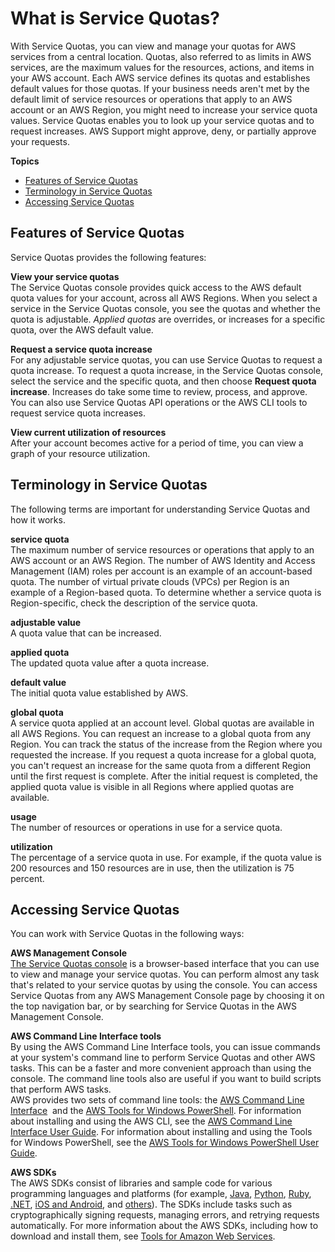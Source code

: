 # What is Service Quotas?<a name="intro"></a>

With Service Quotas, you can view and manage your quotas for AWS services from a central location\. Quotas, also referred to as limits in AWS services, are the maximum values for the resources, actions, and items in your AWS account\. Each AWS service defines its quotas and establishes default values for those quotas\. If your business needs aren't met by the default limit of service resources or operations that apply to an AWS account or an AWS Region, you might need to increase your service quota values\. Service Quotas enables you to look up your service quotas and to request increases\. AWS Support might approve, deny, or partially approve your requests\.

**Topics**
+ [Features of Service Quotas](#features)
+ [Terminology in Service Quotas](#intro_getting-started)
+ [Accessing Service Quotas](#access)

## Features of Service Quotas<a name="features"></a>

Service Quotas provides the following features:

**View your service quotas**  
The Service Quotas console provides quick access to the AWS default quota values for your account, across all AWS Regions\. When you select a service in the Service Quotas console, you see the quotas and whether the quota is adjustable\. *Applied quotas* are overrides, or increases for a specific quota, over the AWS default value\. 

**Request a service quota increase**  
For any adjustable service quotas, you can use Service Quotas to request a quota increase\. To request a quota increase, in the Service Quotas console, select the service and the specific quota, and then choose **Request quota increase**\. Increases do take some time to review, process, and approve\. You can also use Service Quotas API operations or the AWS CLI tools to request service quota increases\. 

**View current utilization of resources**  
After your account becomes active for a period of time, you can view a graph of your resource utilization\.

## Terminology in Service Quotas<a name="intro_getting-started"></a>

The following terms are important for understanding Service Quotas and how it works\.

**service quota**  
The maximum number of service resources or operations that apply to an AWS account or an AWS Region\. The number of AWS Identity and Access Management \(IAM\) roles per account is an example of an account\-based quota\. The number of virtual private clouds \(VPCs\) per Region is an example of a Region\-based quota\. To determine whether a service quota is Region\-specific, check the description of the service quota\.

**adjustable value**  
A quota value that can be increased\.

**applied quota**  
The updated quota value after a quota increase\.

**default value**  
The initial quota value established by AWS\.

**global quota**  
A service quota applied at an account level\. Global quotas are available in all AWS Regions\. You can request an increase to a global quota from any Region\. You can track the status of the increase from the Region where you requested the increase\. If you request a quota increase for a global quota, you can't request an increase for the same quota from a different Region until the first request is complete\. After the initial request is completed, the applied quota value is visible in all Regions where applied quotas are available\.

**usage**  
The number of resources or operations in use for a service quota\.

**utilization**  
The percentage of a service quota in use\. For example, if the quota value is 200 resources and 150 resources are in use, then the utilization is 75 percent\.

## Accessing Service Quotas<a name="access"></a>

You can work with Service Quotas in the following ways:

**AWS Management Console**  
[The Service Quotas console](https://console.aws.amazon.com/servicequotas/home?region=us-east-1#!/dashboard) is a browser\-based interface that you can use to view and manage your service quotas\. You can perform almost any task that's related to your service quotas by using the console\. You can access Service Quotas from any AWS Management Console page by choosing it on the top navigation bar, or by searching for Service Quotas in the AWS Management Console\.

**AWS Command Line Interface tools**  
By using the AWS Command Line Interface tools, you can issue commands at your system's command line to perform Service Quotas and other AWS tasks\. This can be a faster and more convenient approach than using the console\. The command line tools also are useful if you want to build scripts that perform AWS tasks\.  
AWS provides two sets of command line tools: the [AWS Command Line Interface](https://aws.amazon.com/cli/)  and the [AWS Tools for Windows PowerShell](https://aws.amazon.com/powershell/)\. For information about installing and using the AWS CLI, see the [AWS Command Line Interface User Guide](https://docs.aws.amazon.com/cli/latest/userguide/)\. For information about installing and using the Tools for Windows PowerShell, see the [AWS Tools for Windows PowerShell User Guide](https://docs.aws.amazon.com/powershell/latest/userguide/)\.

**AWS SDKs**  
The AWS SDKs consist of libraries and sample code for various programming languages and platforms \(for example, [Java](https://aws.amazon.com/sdk-for-java/), [Python](https://aws.amazon.com/sdk-for-python/), [Ruby](https://aws.amazon.com/sdk-for-ruby/), [\.NET](https://aws.amazon.com/sdk-for-net/), [iOS and Android](https://aws.amazon.com/mobile/resources/), and [others](https://aws.amazon.com/tools/#sdk)\)\. The SDKs include tasks such as cryptographically signing requests, managing errors, and retrying requests automatically\. For more information about the AWS SDKs, including how to download and install them, see [Tools for Amazon Web Services](https://aws.amazon.com/tools/#SDKs)\.